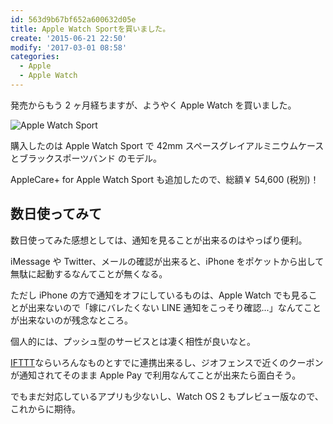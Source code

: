 ```yaml
---
id: 563d9b67bf652a600632d05e
title: Apple Watch Sportを買いました。
create: '2015-06-21 22:50'
modify: '2017-03-01 08:58'
categories:
  - Apple
  - Apple Watch
---
```


発売からもう 2 ヶ月経ちますが、ようやく Apple Watch を買いました。

![Apple Watch Sport](/images/2015/06/21/0001.png)

購入したのは Apple Watch Sport で 42mm スペースグレイアルミニウムケースとブラックスポーツバンド のモデル。

AppleCare+ for Apple Watch Sport も追加したので、総額￥ 54,600 (税別)！

<!-- more -->

## 数日使ってみて

数日使ってみた感想としては、通知を見ることが出来るのはやっぱり便利。

iMessage や Twitter、メールの確認が出来ると、iPhone をポケットから出して無駄に起動するなんてことが無くなる。

ただし iPhone の方で通知をオフにしているものは、Apple Watch でも見ることが出来ないので「嫁にバレたくない LINE 通知をこっそり確認...」なんてことが出来ないのが残念なところ。

個人的には、プッシュ型のサービスとは凄く相性が良いなと。

[IFTTT](https://ifttt.com/)ならいろんなものとすでに連携出来るし、ジオフェンスで近くのクーポンが通知されてそのまま Apple Pay で利用なんてことが出来たら面白そう。

でもまだ対応しているアプリも少ないし、Watch OS 2 もプレビュー版なので、これからに期待。
